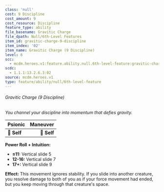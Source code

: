 ```yaml
---
class: 'null'
cost: 9 Discipline
cost_amount: 9
cost_resource: Discipline
feature_type: ability
file_basename: Gravitic Charge
file_dpath: Null/6th-Level Features
item_id: gravitic-charge-9-discipline
item_index: '02'
item_name: Gravitic Charge (9 Discipline)
level: 6
scc:
  - mcdm.heroes.v1:feature.ability.null.6th-level-feature:gravitic-charge-9-discipline
scdc:
  - 1.1.1:13.2.6.3:02
source: mcdm.heroes.v1
type: feature/ability/null/6th-level-feature
---
```


###### Gravitic Charge (9 Discipline)

*You channel your discipline into momentum that defies gravity.*

| **Psionic** | **Maneuver** |
| ----------- | -----------: |
| **📏 Self** |  **🎯 Self** |

**Power Roll + Intuition:**

- **≤11:** Vertical slide 5
- **12-16:** Vertical slide 7
- **17+:** Vertical slide 9

**Effect:** This movement ignores stability. If you slide into another creature, you resolve damage to both of you as if your force movement had ended, but you keep moving through that creature's space.
